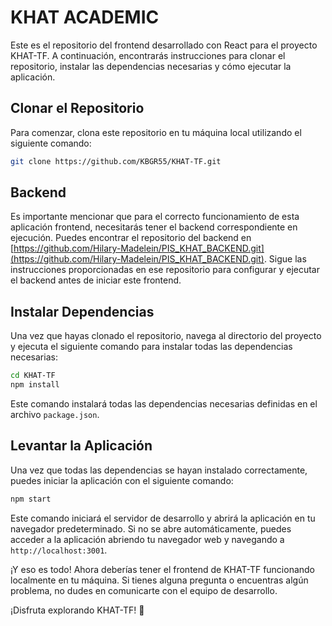 # KHAT ACADEMIC

Este es el repositorio del frontend desarrollado con React para el proyecto KHAT-TF. A continuación, encontrarás instrucciones para clonar el repositorio, instalar las dependencias necesarias y cómo ejecutar la aplicación.

## Clonar el Repositorio

Para comenzar, clona este repositorio en tu máquina local utilizando el siguiente comando:

```bash
git clone https://github.com/KBGR55/KHAT-TF.git
```
## Backend

Es importante mencionar que para el correcto funcionamiento de esta aplicación frontend, necesitarás tener el backend correspondiente en ejecución. Puedes encontrar el repositorio del backend en [https://github.com/Hilary-Madelein/PIS_KHAT_BACKEND.git](https://github.com/Hilary-Madelein/PIS_KHAT_BACKEND.git). Sigue las instrucciones proporcionadas en ese repositorio para configurar y ejecutar el backend antes de iniciar este frontend.

## Instalar Dependencias

Una vez que hayas clonado el repositorio, navega al directorio del proyecto y ejecuta el siguiente comando para instalar todas las dependencias necesarias:

```bash
cd KHAT-TF
npm install
```

Este comando instalará todas las dependencias necesarias definidas en el archivo `package.json`.

## Levantar la Aplicación

Una vez que todas las dependencias se hayan instalado correctamente, puedes iniciar la aplicación con el siguiente comando:

```bash
npm start
```

Este comando iniciará el servidor de desarrollo y abrirá la aplicación en tu navegador predeterminado. Si no se abre automáticamente, puedes acceder a la aplicación abriendo tu navegador web y navegando a `http://localhost:3001`.

¡Y eso es todo! Ahora deberías tener el frontend de KHAT-TF funcionando localmente en tu máquina. Si tienes alguna pregunta o encuentras algún problema, no dudes en comunicarte con el equipo de desarrollo.

¡Disfruta explorando KHAT-TF! 🚀
